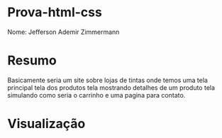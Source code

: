# Prova-html-css
Nome: Jefferson Ademir Zimmermann

# Resumo
Basicamente seria um site sobre lojas de tintas onde temos uma tela principal tela dos produtos tela mostrando detalhes de um produto tela simulando como seria o carrinho e uma pagina para contato.

# Visualização
